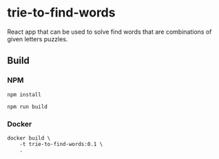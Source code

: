 # trie-to-find-words
React app that can be used to solve find words that are combinations of given letters puzzles.

## Build

### NPM

```
npm install

npm run build
```

### Docker

```
docker build \
    -t trie-to-find-words:0.1 \
    .
```
